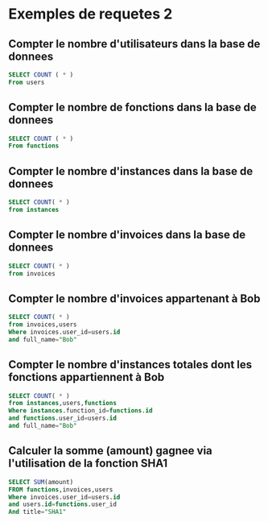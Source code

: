 # Exemples de requetes 2

## Compter le nombre d'utilisateurs dans la base de donnees
```sql
SELECT COUNT ( * )
From users
```
## Compter le nombre de fonctions dans la base de donnees
```sql
SELECT COUNT ( * )
From functions
```
## Compter le nombre d'instances dans la base de donnees
```sql
SELECT COUNT( * )
from instances
```
## Compter le nombre d'invoices dans la base de donnees
```sql
SELECT COUNT( * )
from invoices
```
## Compter le nombre d'invoices appartenant à Bob
```sql
SELECT COUNT( * )
from invoices,users
Where invoices.user_id=users.id
and full_name="Bob"
```

## Compter le nombre d'instances totales dont les fonctions appartiennent à Bob
```sql
SELECT COUNT( * )
from instances,users,functions
Where instances.function_id=functions.id
and functions.user_id=users.id
and full_name="Bob"
```
## Calculer la somme (amount) gagnee via l'utilisation de la fonction SHA1
```sql
SELECT SUM(amount)
FROM functions,invoices,users
Where invoices.user_id=users.id
and users.id=functions.user_id
And title="SHA1"
```
